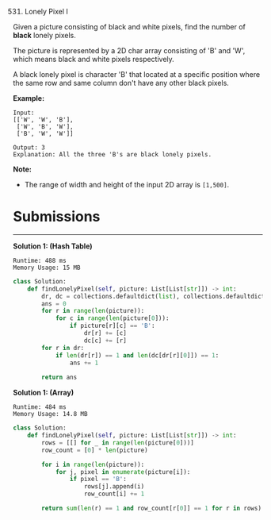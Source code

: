 531. Lonely Pixel I

Given a picture consisting of black and white pixels, find the number of **black** lonely pixels.

The picture is represented by a 2D char array consisting of 'B' and 'W', which means black and white pixels respectively.

A black lonely pixel is character 'B' that located at a specific position where the same row and same column don't have any other black pixels.

**Example:**
```
Input: 
[['W', 'W', 'B'],
 ['W', 'B', 'W'],
 ['B', 'W', 'W']]

Output: 3
Explanation: All the three 'B's are black lonely pixels.
```

**Note:**

* The range of width and height of the input 2D array is `[1,500]`.

# Submissions
---
**Solution 1: (Hash Table)**
```
Runtime: 488 ms
Memory Usage: 15 MB
```
```python
class Solution:
    def findLonelyPixel(self, picture: List[List[str]]) -> int:
        dr, dc = collections.defaultdict(list), collections.defaultdict(list)
        ans = 0
        for r in range(len(picture)):
            for c in range(len(picture[0])):
                if picture[r][c] == 'B':
                    dr[r] += [c]
                    dc[c] += [r]
        for r in dr:
            if len(dr[r]) == 1 and len(dc[dr[r][0]]) == 1:
                ans += 1
        
        return ans
```

**Solution 1: (Array)**
```
Runtime: 484 ms
Memory Usage: 14.8 MB
```
```python
class Solution:
    def findLonelyPixel(self, picture: List[List[str]]) -> int:
        rows = [[] for _ in range(len(picture[0]))]
        row_count = [0] * len(picture)

        for i in range(len(picture)):
            for j, pixel in enumerate(picture[i]):
                if pixel == 'B':
                    rows[j].append(i)
                    row_count[i] += 1

        return sum(len(r) == 1 and row_count[r[0]] == 1 for r in rows)
```